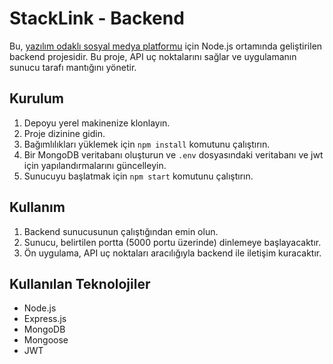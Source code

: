 # StackLink - Backend

Bu, [yazılım odaklı sosyal medya platformu](https://github.com/keremersoy/StackLink_App) için Node.js ortamında geliştirilen backend projesidir. Bu proje, API uç noktalarını sağlar ve uygulamanın sunucu tarafı mantığını yönetir.

## Kurulum

1. Depoyu yerel makinenize klonlayın.
2. Proje dizinine gidin.
3. Bağımlılıkları yüklemek için `npm install` komutunu çalıştırın.
4. Bir MongoDB veritabanı oluşturun ve `.env` dosyasındaki veritabanı ve jwt için yapılandırmalarını güncelleyin.
5. Sunucuyu başlatmak için `npm start` komutunu çalıştırın.

## Kullanım

1. Backend sunucusunun çalıştığından emin olun.
2. Sunucu, belirtilen portta (5000 portu üzerinde) dinlemeye başlayacaktır.
3. Ön uygulama, API uç noktaları aracılığıyla backend ile iletişim kuracaktır.

## Kullanılan Teknolojiler

- Node.js
- Express.js
- MongoDB
- Mongoose
- JWT
